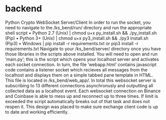 # backend
Python Crypto WebSocket Server/Client  In order to run the socket, you need to navigate to the /ks_bend/run/ directory and run the appropriate shell script  • Python 2.7 (Unix) | chmod u+x py_install.sh &amp;&amp; ./py_install.sh   (Pip) • Python 3+  (Unix) | chmod u+x py3_install.sh &amp;&amp; ./py3 install.sh (Pip3)  • Windows           | pip install -r requirements.txt  or  pip3 install -r requirements.txt   Navigate to your /ks_bend/server/ directory once you have those libraries in the scripts above installed. You will need to open and run ‘main.py’; this is the script which opens your localhost server and activates each socket connection.  In turn, the file ‘webapp.html’ contains javascript code contains a listener socket which recieves all messages from the localhost and displays them on a simple tabbed pane template in HTML. This file is located in /ks_bend/web_app/.  In total this websocket server is subscribing to 13 different connections asynchronusly and outputting all collected data as a localhost event.  Each websocket connection on Binance and Coinbase is able to mess up and reconnect up to three times. If limit is exceeded the script automatically breaks out of that task and does not reopen it. This design was placed to make sure exchange client code is up to date and working efficiently.
